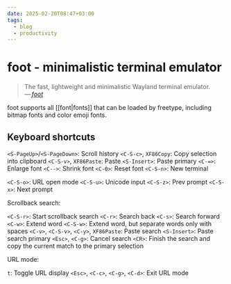 ```yaml
---
date: 2025-02-20T08:47+03:00
tags:
  - blog
  - productivity
---
```


# foot - minimalistic terminal emulator

> The fast, lightweight and minimalistic Wayland terminal emulator.\
> — <cite>[foot](https://codeberg.org/dnkl/foot)</cite>

foot supports all [[font|fonts]] that can be loaded by freetype, including
bitmap fonts and color emoji fonts.

## Keyboard shortcuts

`<S-PageUp>`/`<S-PageDown>`: Scroll history
`<C-S-c>`, `XF86Copy`: Copy selection into clipboard
`<C-S-v>`, `XF86Paste`: Paste
`<S-Insert>`: Paste primary
`<C-=>`: Enlarge font
`<C-->`: Shrink font
`<C-0>`: Reset font
`<C-S-n>`: New terminal

`<C-S-o>`: URL open mode
`<C-S-u>`: Unicode input
`<C-S-z>`: Prev prompt
`<C-S-x>`: Next prompt

Scrollback search:

`<C-S-r>`: Start scrollback search
`<C-r>`: Search back
`<C-s>`: Search forward
`<C-w>`: Extend word
`<C-S-w>`: Extend word, but separate words only with spaces
`<C-v>`, `<C-S-v>`, `<C-y>`, `XF86Paste`: Paste search
`<S-Insert>`: Paste search primary
`<Esc>`, `<C-g>`: Cancel search
`<CR>`: Finish the search and copy the current match to the primary selection

URL mode:

`t`: Toggle URL display
`<Esc>`, `<C-c>`, `<C-g>`, `<C-d>`: Exit URL mode
